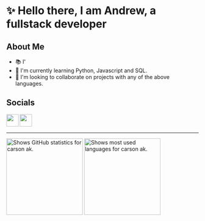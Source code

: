 # :sparkles: **Hello there**, I am Andrew, a fullstack developer

## About Me

- :books: I'
- 🌱 I'm currently learning Python, Javascript and SQL.
- :handshake: I'm looking to collaborate on projects with any of the above languages.

<!-- Add more details -->

## Socials

[<img align="left" width="32" src="https://unpkg.com/simple-icons@v11/icons/x.svg" />][X]
[<img align="left" width="32" src="https://unpkg.com/simple-icons@v11/icons/gmail.svg" />][gmail]

<br>
<br>

------

<!-- GitHub Stats -->
<picture>
  <source height=200 align="center" media="(prefers-color-scheme: dark)" srcset="https://github-readme-stats-xi-one-93.vercel.app/api?username=carsonak&theme=github_dark_dimmed&show_icons=true">
  <source height=200 align="center" media="(prefers-color-scheme: light)" srcset="https://github-readme-stats-xi-one-93.vercel.app/api?username=carsonak&theme=catppuccin_latte&show_icons=true">
  <img height=200 align="center" alt="Shows GitHub statistics for carson ak." src="https://github-readme-stats-xi-one-93.vercel.app/api?username=carsonak&theme=github_dark_dimmed&show_icons=true">
</picture>

<!-- Top Languages -->

<picture>
  <source height=200 align="center" media="(prefers-color-scheme: dark)" srcset="https://github-readme-stats.vercel.app/api/top-langs/?username=carsonak&layout=compact&langs_count=8&card_width=320&theme=github_dark_dimmed&show_icons=truet&size_weight=0.5&count_weight=0.5&hide=c%23">
  <source height=200 align="center" media="(prefers-color-scheme: light)" srcset="https://github-readme-stats.vercel.app/api/top-langs/?username=carsonak&layout=compact&langs_count=8&card_width=320&theme=catppuccin_latte&show_icons=truet&size_weight=0.5&count_weight=0.5&hide=c%23">
  <img height=200 align="center" alt="Shows most used languages for carson ak." src="https://github-readme-stats.vercel.app/api/top-langs/?username=carsonak&layout=compact&langs_count=8&card_width=320&theme=github_dark_dimmed&show_icons=truet&size_weight=0.5&count_weight=0.5&hide=c%23">
</picture>

[X]: https://twitter.com/andrewiscarson (X)
[gmail]: carsoniskihara@gmail.com (G-mail)
